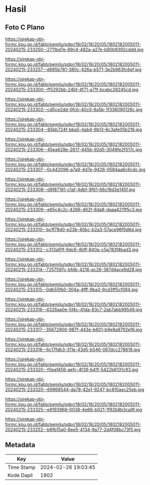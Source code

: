 # Hasil

## Foto C Plano

https://sirekap-obj-formc.kpu.go.id/fabb/pemilu/pdpr/18/02/18/20/05/1802182005011-20240215-233250--2711bd7e-89c4-482a-a27e-b80b9392cddd.jpg

https://sirekap-obj-formc.kpu.go.id/fabb/pemilu/pdpr/18/02/18/20/05/1802182005011-20240215-233257--d685b781-380c-426a-b571-3e2b963fc6ef.jpg

https://sirekap-obj-formc.kpu.go.id/fabb/pemilu/pdpr/18/02/18/20/05/1802182005011-20240215-233300--ff5292bb-24bf-4f71-a71f-bcabc28245cd.jpg

https://sirekap-obj-formc.kpu.go.id/fabb/pemilu/pdpr/18/02/18/20/05/1802182005011-20240215-233302--cd5ce2dd-0fcb-40c0-8a5b-1f336090126c.jpg

https://sirekap-obj-formc.kpu.go.id/fabb/pemilu/pdpr/18/02/18/20/05/1802182005011-20240215-233304--85bb724f-bba5-4ab4-9b13-8c3afe05b216.jpg

https://sirekap-obj-formc.kpu.go.id/fabb/pemilu/pdpr/18/02/18/20/05/1802182005011-20240215-233306--45ea628e-2617-445b-92d5-3049fe2f517c.jpg

https://sirekap-obj-formc.kpu.go.id/fabb/pemilu/pdpr/18/02/18/20/05/1802182005011-20240215-233307--0c442096-a7a9-4d7e-9426-0584aa6c6cdc.jpg

https://sirekap-obj-formc.kpu.go.id/fabb/pemilu/pdpr/18/02/18/20/05/1802182005011-20240215-233308--d9f87181-c1af-4dbf-9f61-66cf8d3e145f.jpg

https://sirekap-obj-formc.kpu.go.id/fabb/pemilu/pdpr/18/02/18/20/05/1802182005011-20240215-233309--e65c4c2c-4266-462f-8da8-daaa4211f5c3.jpg

https://sirekap-obj-formc.kpu.go.id/fabb/pemilu/pdpr/18/02/18/20/05/1802182005011-20240215-233310--bcff78d0-e23b-40bc-b2a3-57ace96f9d6d.jpg

https://sirekap-obj-formc.kpu.go.id/fabb/pemilu/pdpr/18/02/18/20/05/1802182005011-20240215-233312--c313a91f-9dc6-4bff-840a-c5a783f4bad3.jpg

https://sirekap-obj-formc.kpu.go.id/fabb/pemilu/pdpr/18/02/18/20/05/1802182005011-20240215-233314--7257597c-bfdb-4216-ac26-387d4ace9d28.jpg

https://sirekap-obj-formc.kpu.go.id/fabb/pemilu/pdpr/18/02/18/20/05/1802182005011-20240215-233315--0db55fb0-304a-4fff-9ba3-9cd3ff5cf094.jpg

https://sirekap-obj-formc.kpu.go.id/fabb/pemilu/pdpr/18/02/18/20/05/1802182005011-20240215-233316--4328aa0e-5f4c-41da-83c7-2ab7abb99549.jpg

https://sirekap-obj-formc.kpu.go.id/fabb/pemilu/pdpr/18/02/18/20/05/1802182005011-20240215-233317--35672900-987f-443e-b601-b9e8a9792e16.jpg

https://sirekap-obj-formc.kpu.go.id/fabb/pemilu/pdpr/18/02/18/20/05/1802182005011-20240215-233318--6c17fdb3-311e-43d5-b546-067dcc278618.jpg

https://sirekap-obj-formc.kpu.go.id/fabb/pemilu/pdpr/18/02/18/20/05/1802182005011-20240215-233320--f0eaf456-aefc-4f39-b41f-5422b6131c93.jpg

https://sirekap-obj-formc.kpu.go.id/fabb/pemilu/pdpr/18/02/18/20/05/1802182005011-20240215-233320--69968544-da78-42e1-9247-bc810aec25eb.jpg

https://sirekap-obj-formc.kpu.go.id/fabb/pemilu/pdpr/18/02/18/20/05/1802182005011-20240215-233325--e9193968-0038-4e66-b021-1f92b8b3ca9f.jpg

https://sirekap-obj-formc.kpu.go.id/fabb/pemilu/pdpr/18/02/18/20/05/1802182005011-20240215-233252--b6fb15a0-8ee5-4134-9a77-2d4f08bc73f5.jpg


## Metadata

| Key        | Value               |
| ---------- | ------------------- |
| Time Stamp | 2024-02-26 19:03:45 |
| Kode Dapil | 1802                |



